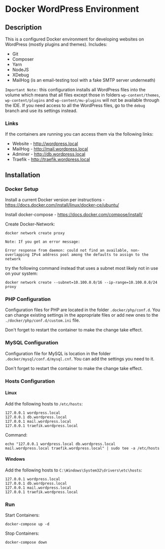 # Docker WordPress Environment
## Description

This is a configured Docker environment for developing websites on WordPress (mostly plugins and themes).
Includes:
* Git
* Composer
* Yarn
* NodeJS
* XDebug
* MailHog (is an email-testing tool with a fake SMTP server underneath)

`Important Note:` this configuration installs all WordPress files into the volume which means that all files except those in folders `wp-content/themes`, `wp-content/plugins` and `wp-content/mu-plugins` will not be available through the IDE.
If you need access to all the WordPress files, go to the `debug` branch and use its settings instead.

### Links

If the containers are running you can access them via the following links:

* Website - http://wordpress.local
* MailHog - http://mail.wordpress.local
* Adminer - http://db.wordpress.local
* Traefik - http://traefik.wordpress.local

## Installation
### Docker Setup

Install a current Docker version per instructions - https://docs.docker.com/install/linux/docker-ce/ubuntu/

Install docker-compose - https://docs.docker.com/compose/install/

Create Docker-Network:

```shell
docker network create proxy
```

`Note: If you get an error message:`

```shell
Error response from daemon: could not find an available, non-overlapping IPv4 address pool among the defaults to assign to the network
```

try the following command instead that uses a subnet most likely not in use on your system:

```shell
docker network create --subnet=10.100.0.0/16 --ip-range=10.100.0.0/24 proxy
```

### PHP Configuration

Configuration files for PHP are located in the folder `.docker/php/conf.d`. 
You can change existing settings in the appropriate files or add new ones to the `./docker/php/conf.d/custom.ini` file.

Don't forget to restart the container to make the change take effect.

### MySQL Configuration

Configuration file for MySQL is location in the folder `.docker/mysql/conf.d/mysql.cnf`. You can add the settings you need to it.

Don't forget to restart the container to make the change take effect.

### Hosts Configuration

#### Linux

Add the following hosts to `/etc/hosts`:

```
127.0.0.1 wordpress.local
127.0.0.1 db.wordpress.local
127.0.0.1 mail.wordpress.local
127.0.0.1 traefik.wordpress.local
```

Command:

```shell
echo "127.0.0.1 wordpress.local db.wordpress.local mail.wordpress.local traefik.wordpress.local" | sudo tee -a /etc/hosts
```

#### Windows

Add the following hosts to `C:\Windows\System32\drivers\etc\hosts`:

```
127.0.0.1 wordpress.local
127.0.0.1 db.wordpress.local
127.0.0.1 mail.wordpress.local
127.0.0.1 traefik.wordpress.local
```

### Run

Start Containers:

```shell
docker-compose up -d
```

Stop Containers:

```shell
docker-compose down
```
